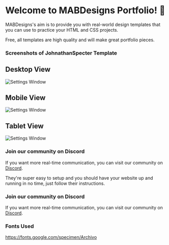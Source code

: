 
# Welcome to MABDesigns Portfolio! 👋

MABDesigns's aim is to provide you with real-world design templates that you can use to practice your HTML and CSS projects. 

Free, all templates are high quality and will make great portfolio pieces.

### Screenshots of JohnathanSpecter Template

## Desktop View
![Settings Window](https://raw.github.com/MABDesigns/yelpcamp/main/Design/Landing%20Page%20-%20Desktop%20View.jpg)
## Mobile View
![Settings Window](https://raw.github.com/MABDesigns/Ondeck-landing-page/main/Design/Landing%20Page%20-%20Mobile%20View.jpg)
## Tablet View
![Settings Window](https://raw.github.com/MABDesigns/Ondeck-landing-page/main/Design/Landing%20Page%20-%20Tablet%20View.jpg)
### Join our community on Discord

If you want more real-time communication, you can visit our community on [Discord](https://discord.gg/5tJjhTuqfF). 


They're super easy to setup and you should have your website up and running in no time, just follow their instructions.

### Join our community on Discord

If you want more real-time communication, you can visit our community on [Discord](https://discord.gg/5tJjhTuqfF). 

### Fonts Used

https://fonts.google.com/specimen/Archivo 